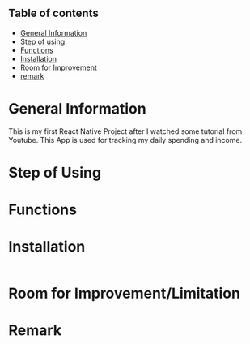 ## Table of contents
* [General Information](#general-information)
* [Step of using](#step-of-using)
* [Functions](#functions)
* [Installation](#installation)
* [Room for Improvement](#room-for-improvementlimitation)
* [remark](#remark)


# General Information
This is my first React Native Project after I watched some tutorial from Youtube. This App is used for tracking my daily spending and income.

# Step of Using

# Functions

# Installation
```

```
 

# Room for Improvement/Limitation


# Remark
